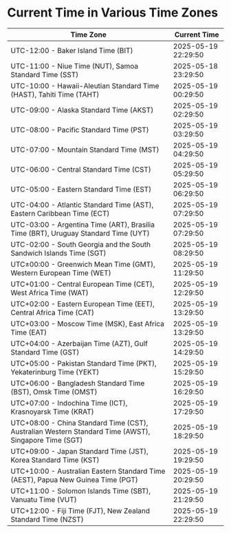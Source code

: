 # Current Time in Various Time Zones

| Time Zone | Current Time |
|-----------|--------------|
| UTC-12:00 - Baker Island Time (BIT) | 2025-05-19 22:29:50 |
| UTC-11:00 - Niue Time (NUT), Samoa Standard Time (SST) | 2025-05-18 23:29:50 |
| UTC-10:00 - Hawaii-Aleutian Standard Time (HAST), Tahiti Time (TAHT) | 2025-05-19 00:29:50 |
| UTC-09:00 - Alaska Standard Time (AKST) | 2025-05-19 02:29:50 |
| UTC-08:00 - Pacific Standard Time (PST) | 2025-05-19 03:29:50 |
| UTC-07:00 - Mountain Standard Time (MST) | 2025-05-19 04:29:50 |
| UTC-06:00 - Central Standard Time (CST) | 2025-05-19 05:29:50 |
| UTC-05:00 - Eastern Standard Time (EST) | 2025-05-19 06:29:50 |
| UTC-04:00 - Atlantic Standard Time (AST), Eastern Caribbean Time (ECT) | 2025-05-19 07:29:50 |
| UTC-03:00 - Argentina Time (ART), Brasília Time (BRT), Uruguay Standard Time (UYT) | 2025-05-19 07:29:50 |
| UTC-02:00 - South Georgia and the South Sandwich Islands Time (SGT) | 2025-05-19 08:29:50 |
| UTC±00:00 - Greenwich Mean Time (GMT), Western European Time (WET) | 2025-05-19 11:29:50 |
| UTC+01:00 - Central European Time (CET), West Africa Time (WAT) | 2025-05-19 12:29:50 |
| UTC+02:00 - Eastern European Time (EET), Central Africa Time (CAT) | 2025-05-19 13:29:50 |
| UTC+03:00 - Moscow Time (MSK), East Africa Time (EAT) | 2025-05-19 13:29:50 |
| UTC+04:00 - Azerbaijan Time (AZT), Gulf Standard Time (GST) | 2025-05-19 14:29:50 |
| UTC+05:00 - Pakistan Standard Time (PKT), Yekaterinburg Time (YEKT) | 2025-05-19 15:29:50 |
| UTC+06:00 - Bangladesh Standard Time (BST), Omsk Time (OMST) | 2025-05-19 16:29:50 |
| UTC+07:00 - Indochina Time (ICT), Krasnoyarsk Time (KRAT) | 2025-05-19 17:29:50 |
| UTC+08:00 - China Standard Time (CST), Australian Western Standard Time (AWST), Singapore Time (SGT) | 2025-05-19 18:29:50 |
| UTC+09:00 - Japan Standard Time (JST), Korea Standard Time (KST) | 2025-05-19 19:29:50 |
| UTC+10:00 - Australian Eastern Standard Time (AEST), Papua New Guinea Time (PGT) | 2025-05-19 20:29:50 |
| UTC+11:00 - Solomon Islands Time (SBT), Vanuatu Time (VUT) | 2025-05-19 21:29:50 |
| UTC+12:00 - Fiji Time (FJT), New Zealand Standard Time (NZST) | 2025-05-19 22:29:50 |
